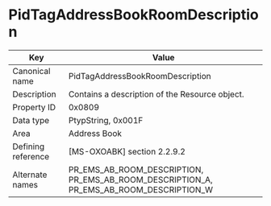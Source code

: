 # PidTagAddressBookRoomDescription

| Key | Value |
|---|---|
| Canonical name | PidTagAddressBookRoomDescription |
| Description | Contains a description of the Resource object. |
| Property ID | 0x0809 |
| Data type | PtypString, 0x001F |
| Area | Address Book |
| Defining reference | [MS-OXOABK] section 2.2.9.2 |
| Alternate names | PR_EMS_AB_ROOM_DESCRIPTION, PR_EMS_AB_ROOM_DESCRIPTION_A, PR_EMS_AB_ROOM_DESCRIPTION_W |

